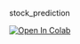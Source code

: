 stock_prediction


[![Open In Colab](https://colab.research.google.com/assets/colab-badge.svg)](https://colab.research.google.com/github/PiyushBharambe/stock/blob/main/stock.ipynb)
